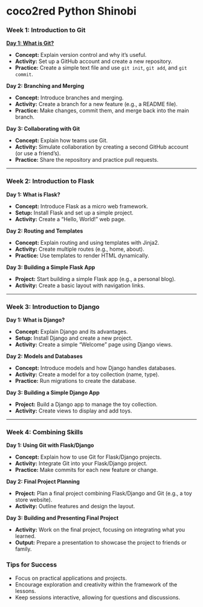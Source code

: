 
# coco2red Python Shinobi

### Week 1: Introduction to Git

**[Day 1: What is Git?](https://coco2red.github.io/DayOne.md)**

-   **Concept:** Explain version control and why it’s useful.
-   **Activity:** Set up a GitHub account and create a new repository.
-   **Practice:** Create a simple text file and use `git init`, `git add`, and `git commit`.

**Day 2: Branching and Merging**

-   **Concept:** Introduce branches and merging.
-   **Activity:** Create a branch for a new feature (e.g., a README file).
-   **Practice:** Make changes, commit them, and merge back into the main branch.

**Day 3: Collaborating with Git**

-   **Concept:** Explain how teams use Git.
-   **Activity:** Simulate collaboration by creating a second GitHub account (or use a friend’s).
-   **Practice:** Share the repository and practice pull requests.

----------

### Week 2: Introduction to Flask

**Day 1: What is Flask?**

-   **Concept:** Introduce Flask as a micro web framework.
-   **Setup:** Install Flask and set up a simple project.
-   **Activity:** Create a “Hello, World!” web page.

**Day 2: Routing and Templates**

-   **Concept:** Explain routing and using templates with Jinja2.
-   **Activity:** Create multiple routes (e.g., home, about).
-   **Practice:** Use templates to render HTML dynamically.

**Day 3: Building a Simple Flask App**

-   **Project:** Start building a simple Flask app (e.g., a personal blog).
-   **Activity:** Create a basic layout with navigation links.

----------

### Week 3: Introduction to Django

**Day 1: What is Django?**

-   **Concept:** Explain Django and its advantages.
-   **Setup:** Install Django and create a new project.
-   **Activity:** Create a simple “Welcome” page using Django views.

**Day 2: Models and Databases**

-   **Concept:** Introduce models and how Django handles databases.
-   **Activity:** Create a model for a toy collection (name, type).
-   **Practice:** Run migrations to create the database.

**Day 3: Building a Simple Django App**

-   **Project:** Build a Django app to manage the toy collection.
-   **Activity:** Create views to display and add toys.

----------

### Week 4: Combining Skills

**Day 1: Using Git with Flask/Django**

-   **Concept:** Explain how to use Git for Flask/Django projects.
-   **Activity:** Integrate Git into your Flask/Django project.
-   **Practice:** Make commits for each new feature or change.

**Day 2: Final Project Planning**

-   **Project:** Plan a final project combining Flask/Django and Git (e.g., a toy store website).
-   **Activity:** Outline features and design the layout.

**Day 3: Building and Presenting Final Project**

-   **Activity:** Work on the final project, focusing on integrating what you learned.
-   **Output:** Prepare a presentation to showcase the project to friends or family.

### Tips for Success

-   Focus on practical applications and projects.
-   Encourage exploration and creativity within the framework of the lessons.
-   Keep sessions interactive, allowing for questions and discussions.
